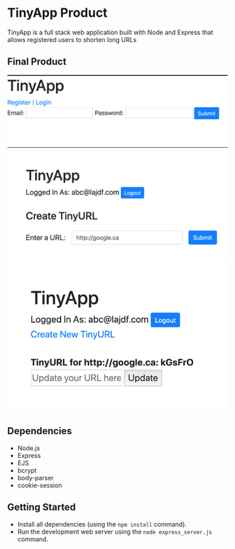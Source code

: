 # TinyApp Product

TinyApp is a full stack web application built with Node and Express that allows registered users to shorten long URLs

## Final Product

!["Screenshot of URLs page"](https://github.com/govsandhu/tinyapp_project/blob/master/docs/urls-page.png?raw=true)
!["Screenshot of Create URLs page"](https://github.com/govsandhu/tinyapp_project/blob/master/docs/create-urls-page.png?raw=true)
!["Screenshot of Update URLs page"](https://github.com/govsandhu/tinyapp_project/blob/master/docs/update-urls-page.png?raw=true)

## Dependencies 

- Node.js
- Express
- EJS
- bcrypt
- body-parser
- cookie-session

## Getting Started

- Install all dependencies (using the `npm install` command).
- Run the development web server using the `node express_server.js` command.

